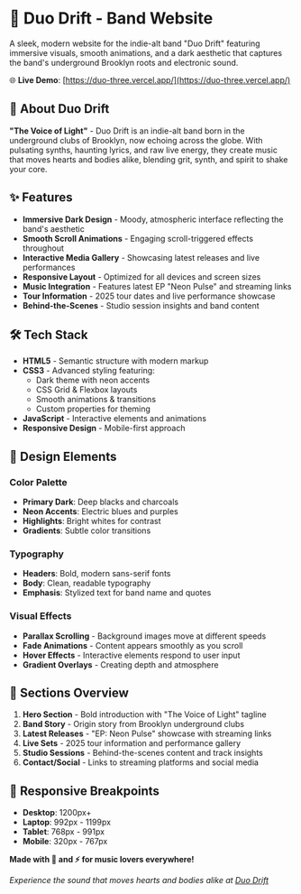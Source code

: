 # 🎵 Duo Drift - Band Website

A sleek, modern website for the indie-alt band "Duo Drift" featuring immersive visuals, smooth animations, and a dark aesthetic that captures the band's underground Brooklyn roots and electronic sound.

🌐 **Live Demo**: [https://duo-three.vercel.app/](https://duo-three.vercel.app/)

## 🎤 About Duo Drift

**"The Voice of Light"** - Duo Drift is an indie-alt band born in the underground clubs of Brooklyn, now echoing across the globe. With pulsating synths, haunting lyrics, and raw live energy, they create music that moves hearts and bodies alike, blending grit, synth, and spirit to shake your core.

## ✨ Features

- **Immersive Dark Design** - Moody, atmospheric interface reflecting the band's aesthetic
- **Smooth Scroll Animations** - Engaging scroll-triggered effects throughout
- **Interactive Media Gallery** - Showcasing latest releases and live performances
- **Responsive Layout** - Optimized for all devices and screen sizes
- **Music Integration** - Features latest EP "Neon Pulse" and streaming links
- **Tour Information** - 2025 tour dates and live performance showcase
- **Behind-the-Scenes** - Studio session insights and band content

## 🛠️ Tech Stack

- **HTML5** - Semantic structure with modern markup
- **CSS3** - Advanced styling featuring:
  - Dark theme with neon accents
  - CSS Grid & Flexbox layouts
  - Smooth animations & transitions
  - Custom properties for theming
- **JavaScript** - Interactive elements and animations
- **Responsive Design** - Mobile-first approach



## 🎨 Design Elements

### Color Palette
- **Primary Dark**: Deep blacks and charcoals
- **Neon Accents**: Electric blues and purples
- **Highlights**: Bright whites for contrast
- **Gradients**: Subtle color transitions

### Typography
- **Headers**: Bold, modern sans-serif fonts
- **Body**: Clean, readable typography
- **Emphasis**: Stylized text for band name and quotes

### Visual Effects
- **Parallax Scrolling** - Background images move at different speeds
- **Fade Animations** - Content appears smoothly as you scroll
- **Hover Effects** - Interactive elements respond to user input
- **Gradient Overlays** - Creating depth and atmosphere

## 📱 Sections Overview

1. **Hero Section** - Bold introduction with "The Voice of Light" tagline
2. **Band Story** - Origin story from Brooklyn underground clubs
3. **Latest Releases** - "EP: Neon Pulse" showcase with streaming links
4. **Live Sets** - 2025 tour information and performance gallery
5. **Studio Sessions** - Behind-the-scenes content and track insights
6. **Contact/Social** - Links to streaming platforms and social media

## 📱 Responsive Breakpoints

- **Desktop**: 1200px+
- **Laptop**: 992px - 1199px
- **Tablet**: 768px - 991px
- **Mobile**: 320px - 767px











**Made with 🎵 and ⚡ for music lovers everywhere!**

*Experience the sound that moves hearts and bodies alike at [Duo Drift](https://duo-three.vercel.app/)*
